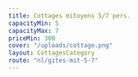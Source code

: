 ```yaml
---
title: Cottages mitoyens 5/7 pers.
capacityMin: 5
capacityMax: 7
priceMin: 300
cover: "/uploads/cottage.png"
layout: CottagesCategory
route: "nl/gites-mit-5-7"
---
```

